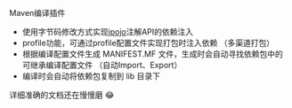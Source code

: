 
Maven编译插件

* 使用字节码修改方式实现[ipojo](https://github.com/guyi-maple/ipojo.git)注解API的依赖注入
* profile功能，可通过profile配置文件实现打包时注入依赖 （多渠道打包）
* 根据编译配置文件生成 MANIFEST.MF 文件，生成时会自动寻找依赖包中的可继承编译配置文件 （自动Import、Export）
* 编译时会自动将依赖包复制到 lib 目录下

详细准确的文档还在慢慢磨 😂